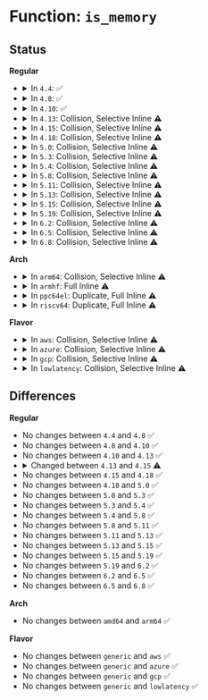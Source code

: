 # Function: <code>is_memory</code>

## Status
<b>Regular</b>
<ul>
<li>
<details>
<summary>In <code>4.4</code>: ✅</summary>

```c
int is_memory(struct acpi_resource *res, void *not_used);
```

**Collision:** Unique Static

**Inline:** No

**Transformation:** False

**Instances:**

```
In drivers/acpi/acpi_lpss.c (ffffffff81487734)
Location: drivers/acpi/acpi_lpss.c:259
Inline: False
```
**Symbols:**

```
ffffffff81487734-ffffffff81487775: is_memory (STB_LOCAL)
```
</details>
</li>
<li>
<details>
<summary>In <code>4.8</code>: ✅</summary>

```c
int is_memory(struct acpi_resource *res, void *not_used);
```

**Collision:** Unique Static

**Inline:** No

**Transformation:** False

**Instances:**

```
In drivers/acpi/acpi_lpss.c (ffffffff814d6347)
Location: drivers/acpi/acpi_lpss.c:291
Inline: False
```
**Symbols:**

```
ffffffff814d6347-ffffffff814d6388: is_memory (STB_LOCAL)
```
</details>
</li>
<li>
<details>
<summary>In <code>4.10</code>: ✅</summary>

```c
int is_memory(struct acpi_resource *res, void *not_used);
```

**Collision:** Unique Static

**Inline:** No

**Transformation:** False

**Instances:**

```
In drivers/acpi/acpi_lpss.c (ffffffff814f89a7)
Location: drivers/acpi/acpi_lpss.c:302
Inline: False
```
**Symbols:**

```
ffffffff814f89a7-ffffffff814f89e8: is_memory (STB_LOCAL)
```
</details>
</li>
<li>
<details>
<summary>In <code>4.13</code>: Collision, Selective Inline ⚠️</summary>

```c
int is_memory(struct acpi_resource *res, void *not_used);
```

**Collision:** Static-Static Collision

**Inline:** Selective

**Transformation:** False

**Instances:**

```
In drivers/acpi/acpi_lpss.c (ffffffff815078f0)
Location: drivers/acpi/acpi_lpss.c:346
Inline: False
```
```
In drivers/nvdimm/core.c (ffffffff8162c84b)
Location: drivers/nvdimm/nd-core.h:73
Inline: True
Inline callers:
  - drivers/nvdimm/core.c:nvdimm_badblocks_populate
```
```
In drivers/nvdimm/bus.c (ffffffff8162d8b4)
Location: drivers/nvdimm/nd-core.h:73
Inline: True
```
```
In drivers/nvdimm/dimm_devs.c (ffffffff8162f166)
Location: drivers/nvdimm/nd-core.h:73
Inline: True
Inline callers:
  - drivers/nvdimm/dimm_devs.c:alias_dpa_busy
```
```
In drivers/nvdimm/region_devs.c (ffffffff816314eb)
Location: drivers/nvdimm/nd-core.h:73
Inline: True
Inline callers:
  - drivers/nvdimm/region_devs.c:region_visible
  - drivers/nvdimm/region_devs.c:region_visible
  - drivers/nvdimm/region_devs.c:nd_region_available_dpa
  - drivers/nvdimm/region_devs.c:set_cookie_show
  - drivers/nvdimm/region_devs.c:size_show
```
```
In drivers/nvdimm/namespace_devs.c (ffffffff81636f0b)
Location: drivers/nvdimm/nd-core.h:73
Inline: True
Inline callers:
  - drivers/nvdimm/namespace_devs.c:nd_region_register_namespaces
  - drivers/nvdimm/namespace_devs.c:nd_region_create_ns_seed
```
```
In drivers/nvdimm/pfn_devs.c (ffffffff8163b695)
Location: drivers/nvdimm/nd-core.h:73
Inline: True
Inline callers:
  - drivers/nvdimm/pfn_devs.c:nd_pfn_validate
  - drivers/nvdimm/pfn_devs.c:nd_pfn_create
```
```
In drivers/nvdimm/dax_devs.c (ffffffff8163c7ed)
Location: drivers/nvdimm/nd-core.h:73
Inline: True
Inline callers:
  - drivers/nvdimm/dax_devs.c:nd_dax_create
```
**Symbols:**

```
ffffffff815078f0-ffffffff81507931: is_memory (STB_LOCAL)
```
</details>
</li>
<li>
<details>
<summary>In <code>4.15</code>: Collision, Selective Inline ⚠️</summary>

```c
int is_memory(struct acpi_resource *ares, void *not_used);
```

**Collision:** Static-Static Collision

**Inline:** Selective

**Transformation:** False

**Instances:**

```
In drivers/acpi/resource.c (ffffffff81542960)
Location: drivers/acpi/resource.c:639
Inline: False
```
```
In drivers/acpi/acpi_lpss.c (ffffffff81549d70)
Location: drivers/acpi/acpi_lpss.c:346
Inline: False
```
```
In drivers/nvdimm/bus.c (ffffffff81696074)
Location: drivers/nvdimm/nd-core.h:72
Inline: True
```
```
In drivers/nvdimm/dimm_devs.c (ffffffff816978d6)
Location: drivers/nvdimm/nd-core.h:72
Inline: True
Inline callers:
  - drivers/nvdimm/dimm_devs.c:alias_dpa_busy
```
```
In drivers/nvdimm/region_devs.c (ffffffff81699dcb)
Location: drivers/nvdimm/nd-core.h:72
Inline: True
Inline callers:
  - drivers/nvdimm/region_devs.c:region_visible
  - drivers/nvdimm/region_devs.c:region_visible
  - drivers/nvdimm/region_devs.c:nd_region_available_dpa
  - drivers/nvdimm/region_devs.c:set_cookie_show
  - drivers/nvdimm/region_devs.c:size_show
```
```
In drivers/nvdimm/namespace_devs.c (ffffffff8169ebf5)
Location: drivers/nvdimm/nd-core.h:72
Inline: True
Inline callers:
  - drivers/nvdimm/namespace_devs.c:scan_labels
  - drivers/nvdimm/namespace_devs.c:nd_region_create_ns_seed
```
```
In drivers/nvdimm/badrange.c (ffffffff816a240b)
Location: drivers/nvdimm/nd-core.h:72
Inline: True
Inline callers:
  - drivers/nvdimm/badrange.c:nvdimm_badblocks_populate
```
```
In drivers/nvdimm/pfn_devs.c (ffffffff816a4405)
Location: drivers/nvdimm/nd-core.h:72
Inline: True
Inline callers:
  - drivers/nvdimm/pfn_devs.c:nd_pfn_validate
  - drivers/nvdimm/pfn_devs.c:nd_pfn_create
```
```
In drivers/nvdimm/dax_devs.c (ffffffff816a547d)
Location: drivers/nvdimm/nd-core.h:72
Inline: True
Inline callers:
  - drivers/nvdimm/dax_devs.c:nd_dax_create
```
**Symbols:**

```
ffffffff81542960-ffffffff815429fc: is_memory (STB_LOCAL)
ffffffff81549d70-ffffffff81549db1: is_memory (STB_LOCAL)
```
</details>
</li>
<li>
<details>
<summary>In <code>4.18</code>: Collision, Selective Inline ⚠️</summary>

```c
int is_memory(struct acpi_resource *ares, void *not_used);
```

**Collision:** Static-Static Collision

**Inline:** Selective

**Transformation:** False

**Instances:**

```
In drivers/acpi/resource.c (ffffffff815788b0)
Location: drivers/acpi/resource.c:639
Inline: False
```
```
In drivers/acpi/acpi_lpss.c (ffffffff8157fed0)
Location: drivers/acpi/acpi_lpss.c:353
Inline: False
```
```
In drivers/nvdimm/bus.c (ffffffff816d2144)
Location: drivers/nvdimm/nd-core.h:72
Inline: True
```
```
In drivers/nvdimm/dimm_devs.c (ffffffff816d3a15)
Location: drivers/nvdimm/nd-core.h:72
Inline: True
Inline callers:
  - drivers/nvdimm/dimm_devs.c:alias_dpa_busy
```
```
In drivers/nvdimm/region_devs.c (ffffffff816d607b)
Location: drivers/nvdimm/nd-core.h:72
Inline: True
Inline callers:
  - drivers/nvdimm/region_devs.c:region_visible
  - drivers/nvdimm/region_devs.c:region_visible
  - drivers/nvdimm/region_devs.c:region_visible
  - drivers/nvdimm/region_devs.c:nd_region_allocatable_dpa
  - drivers/nvdimm/region_devs.c:nd_region_allocatable_dpa
  - drivers/nvdimm/region_devs.c:nd_region_allocatable_dpa
  - drivers/nvdimm/region_devs.c:nd_region_available_dpa
  - drivers/nvdimm/region_devs.c:set_cookie_show
  - drivers/nvdimm/region_devs.c:size_show
```
```
In drivers/nvdimm/namespace_devs.c (ffffffff816daccb)
Location: drivers/nvdimm/nd-core.h:72
Inline: True
Inline callers:
  - drivers/nvdimm/namespace_devs.c:scan_labels
  - drivers/nvdimm/namespace_devs.c:nd_region_create_ns_seed
```
```
In drivers/nvdimm/badrange.c (ffffffff816de585)
Location: drivers/nvdimm/nd-core.h:72
Inline: True
Inline callers:
  - drivers/nvdimm/badrange.c:nvdimm_badblocks_populate
```
```
In drivers/nvdimm/pfn_devs.c (ffffffff816e05e5)
Location: drivers/nvdimm/nd-core.h:72
Inline: True
Inline callers:
  - drivers/nvdimm/pfn_devs.c:nd_pfn_validate
  - drivers/nvdimm/pfn_devs.c:nd_pfn_create
```
```
In drivers/nvdimm/dax_devs.c (ffffffff816e1685)
Location: drivers/nvdimm/nd-core.h:72
Inline: True
Inline callers:
  - drivers/nvdimm/dax_devs.c:nd_dax_create
```
**Symbols:**

```
ffffffff815788b0-ffffffff8157894c: is_memory (STB_LOCAL)
ffffffff8157fed0-ffffffff8157ff11: is_memory (STB_LOCAL)
```
</details>
</li>
<li>
<details>
<summary>In <code>5.0</code>: Collision, Selective Inline ⚠️</summary>

```c
int is_memory(struct acpi_resource *ares, void *not_used);
```

**Collision:** Static-Static Collision

**Inline:** Selective

**Transformation:** False

**Instances:**

```
In drivers/acpi/resource.c (ffffffff81590520)
Location: drivers/acpi/resource.c:639
Inline: False
```
```
In drivers/acpi/acpi_lpss.c (ffffffff81597c10)
Location: drivers/acpi/acpi_lpss.c:377
Inline: False
```
```
In drivers/nvdimm/bus.c (ffffffff816f39a4)
Location: drivers/nvdimm/nd-core.h:128
Inline: True
```
```
In drivers/nvdimm/dimm_devs.c (ffffffff816f5155)
Location: drivers/nvdimm/nd-core.h:128
Inline: True
Inline callers:
  - drivers/nvdimm/dimm_devs.c:alias_dpa_busy
```
```
In drivers/nvdimm/region_devs.c (ffffffff816f7d9b)
Location: drivers/nvdimm/nd-core.h:128
Inline: True
Inline callers:
  - drivers/nvdimm/region_devs.c:region_visible
  - drivers/nvdimm/region_devs.c:region_visible
  - drivers/nvdimm/region_devs.c:region_visible
  - drivers/nvdimm/region_devs.c:nd_region_allocatable_dpa
  - drivers/nvdimm/region_devs.c:nd_region_allocatable_dpa
  - drivers/nvdimm/region_devs.c:nd_region_allocatable_dpa
  - drivers/nvdimm/region_devs.c:nd_region_available_dpa
  - drivers/nvdimm/region_devs.c:set_cookie_show
  - drivers/nvdimm/region_devs.c:size_show
```
```
In drivers/nvdimm/namespace_devs.c (ffffffff816fcc8a)
Location: drivers/nvdimm/nd-core.h:128
Inline: True
Inline callers:
  - drivers/nvdimm/namespace_devs.c:scan_labels
  - drivers/nvdimm/namespace_devs.c:nd_region_create_ns_seed
```
```
In drivers/nvdimm/badrange.c (ffffffff81700945)
Location: drivers/nvdimm/nd-core.h:128
Inline: True
Inline callers:
  - drivers/nvdimm/badrange.c:nvdimm_badblocks_populate
```
```
In drivers/nvdimm/pfn_devs.c (ffffffff817029b4)
Location: drivers/nvdimm/nd-core.h:128
Inline: True
Inline callers:
  - drivers/nvdimm/pfn_devs.c:nd_pfn_validate
  - drivers/nvdimm/pfn_devs.c:nd_pfn_create
```
```
In drivers/nvdimm/dax_devs.c (ffffffff81703cd5)
Location: drivers/nvdimm/nd-core.h:128
Inline: True
Inline callers:
  - drivers/nvdimm/dax_devs.c:nd_dax_create
```
**Symbols:**

```
ffffffff81590520-ffffffff815905bc: is_memory (STB_LOCAL)
ffffffff81597c10-ffffffff81597c51: is_memory (STB_LOCAL)
```
</details>
</li>
<li>
<details>
<summary>In <code>5.3</code>: Collision, Selective Inline ⚠️</summary>

```c
int is_memory(struct acpi_resource *ares, void *not_used);
```

**Collision:** Static-Static Collision

**Inline:** Selective

**Transformation:** False

**Instances:**

```
In drivers/acpi/resource.c (ffffffff815c12f0)
Location: drivers/acpi/resource.c:631
Inline: False
```
```
In drivers/acpi/acpi_lpss.c (ffffffff815c8db0)
Location: drivers/acpi/acpi_lpss.c:374
Inline: False
```
```
In drivers/nvdimm/bus.c (ffffffff8172cd06)
Location: drivers/nvdimm/nd-core.h:122
Inline: True
```
```
In drivers/nvdimm/dimm_devs.c (ffffffff8172ea05)
Location: drivers/nvdimm/nd-core.h:122
Inline: True
Inline callers:
  - drivers/nvdimm/dimm_devs.c:alias_dpa_busy
```
```
In drivers/nvdimm/region_devs.c (ffffffff81731495)
Location: drivers/nvdimm/nd-core.h:122
Inline: True
Inline callers:
  - drivers/nvdimm/region_devs.c:region_visible
  - drivers/nvdimm/region_devs.c:region_visible
  - drivers/nvdimm/region_devs.c:region_visible
  - drivers/nvdimm/region_devs.c:nd_region_allocatable_dpa
  - drivers/nvdimm/region_devs.c:nd_region_allocatable_dpa
  - drivers/nvdimm/region_devs.c:nd_region_allocatable_dpa
  - drivers/nvdimm/region_devs.c:nd_region_available_dpa
  - drivers/nvdimm/region_devs.c:set_cookie_show
  - drivers/nvdimm/region_devs.c:size_show
```
```
In drivers/nvdimm/namespace_devs.c (ffffffff81736ec6)
Location: drivers/nvdimm/nd-core.h:122
Inline: True
Inline callers:
  - drivers/nvdimm/namespace_devs.c:scan_labels
  - drivers/nvdimm/namespace_devs.c:nd_region_create_ns_seed
```
```
In drivers/nvdimm/badrange.c (ffffffff8173a7b5)
Location: drivers/nvdimm/nd-core.h:122
Inline: True
Inline callers:
  - drivers/nvdimm/badrange.c:nvdimm_badblocks_populate
```
```
In drivers/nvdimm/pfn_devs.c (ffffffff8173c853)
Location: drivers/nvdimm/nd-core.h:122
Inline: True
Inline callers:
  - drivers/nvdimm/pfn_devs.c:nd_pfn_validate
  - drivers/nvdimm/pfn_devs.c:nd_pfn_create
```
```
In drivers/nvdimm/dax_devs.c (ffffffff8173d915)
Location: drivers/nvdimm/nd-core.h:122
Inline: True
Inline callers:
  - drivers/nvdimm/dax_devs.c:nd_dax_create
```
**Symbols:**

```
ffffffff815c12f0-ffffffff815c1388: is_memory (STB_LOCAL)
ffffffff815c8db0-ffffffff815c8df1: is_memory (STB_LOCAL)
```
</details>
</li>
<li>
<details>
<summary>In <code>5.4</code>: Collision, Selective Inline ⚠️</summary>

```c
int is_memory(struct acpi_resource *ares, void *not_used);
```

**Collision:** Static-Static Collision

**Inline:** Selective

**Transformation:** False

**Instances:**

```
In drivers/acpi/resource.c (ffffffff815e25b0)
Location: drivers/acpi/resource.c:631
Inline: False
```
```
In drivers/acpi/acpi_lpss.c (ffffffff815e9fd0)
Location: drivers/acpi/acpi_lpss.c:377
Inline: False
```
```
In drivers/nvdimm/bus.c (ffffffff817513f5)
Location: drivers/nvdimm/nd-core.h:109
Inline: True
```
```
In drivers/nvdimm/dimm_devs.c (ffffffff81752cc5)
Location: drivers/nvdimm/nd-core.h:109
Inline: True
Inline callers:
  - drivers/nvdimm/dimm_devs.c:alias_dpa_busy
```
```
In drivers/nvdimm/region_devs.c (ffffffff817555c5)
Location: drivers/nvdimm/nd-core.h:109
Inline: True
Inline callers:
  - drivers/nvdimm/region_devs.c:region_visible
  - drivers/nvdimm/region_devs.c:region_visible
  - drivers/nvdimm/region_devs.c:region_visible
  - drivers/nvdimm/region_devs.c:region_visible
  - drivers/nvdimm/region_devs.c:region_visible
  - drivers/nvdimm/region_devs.c:nd_region_allocatable_dpa
  - drivers/nvdimm/region_devs.c:nd_region_allocatable_dpa
  - drivers/nvdimm/region_devs.c:nd_region_allocatable_dpa
  - drivers/nvdimm/region_devs.c:nd_region_available_dpa
  - drivers/nvdimm/region_devs.c:set_cookie_show
  - drivers/nvdimm/region_devs.c:size_show
```
```
In drivers/nvdimm/region.c (ffffffff81756b7f)
Location: drivers/nvdimm/nd-core.h:109
Inline: True
Inline callers:
  - drivers/nvdimm/region.c:nd_region_notify
  - drivers/nvdimm/region.c:nd_region_probe
```
```
In drivers/nvdimm/namespace_devs.c (ffffffff8175ac65)
Location: drivers/nvdimm/nd-core.h:109
Inline: True
Inline callers:
  - drivers/nvdimm/namespace_devs.c:scan_labels
  - drivers/nvdimm/namespace_devs.c:nd_region_create_ns_seed
```
```
In drivers/nvdimm/badrange.c (ffffffff8175e485)
Location: drivers/nvdimm/nd-core.h:109
Inline: True
Inline callers:
  - drivers/nvdimm/badrange.c:nvdimm_badblocks_populate
```
```
In drivers/nvdimm/pfn_devs.c (ffffffff81760544)
Location: drivers/nvdimm/nd-core.h:109
Inline: True
Inline callers:
  - drivers/nvdimm/pfn_devs.c:nd_pfn_validate
  - drivers/nvdimm/pfn_devs.c:nd_pfn_create
```
```
In drivers/nvdimm/dax_devs.c (ffffffff81761745)
Location: drivers/nvdimm/nd-core.h:109
Inline: True
Inline callers:
  - drivers/nvdimm/dax_devs.c:nd_dax_create
```
**Symbols:**

```
ffffffff815e25b0-ffffffff815e2648: is_memory (STB_LOCAL)
ffffffff815e9fd0-ffffffff815ea011: is_memory (STB_LOCAL)
```
</details>
</li>
<li>
<details>
<summary>In <code>5.8</code>: Collision, Selective Inline ⚠️</summary>

```c
int is_memory(struct acpi_resource *ares, void *not_used);
```

**Collision:** Static-Static Collision

**Inline:** Selective

**Transformation:** False

**Instances:**

```
In drivers/acpi/resource.c (ffffffff8168d410)
Location: drivers/acpi/resource.c:631
Inline: False
```
```
In drivers/acpi/acpi_lpss.c (ffffffff816959e0)
Location: drivers/acpi/acpi_lpss.c:370
Inline: False
```
```
In drivers/nvdimm/bus.c (ffffffff8180f755)
Location: drivers/nvdimm/nd-core.h:109
Inline: True
```
```
In drivers/nvdimm/dimm_devs.c (ffffffff818119f5)
Location: drivers/nvdimm/nd-core.h:109
Inline: True
Inline callers:
  - drivers/nvdimm/dimm_devs.c:alias_dpa_busy
```
```
In drivers/nvdimm/region_devs.c (ffffffff818135e5)
Location: drivers/nvdimm/nd-core.h:109
Inline: True
Inline callers:
  - drivers/nvdimm/region_devs.c:region_visible
  - drivers/nvdimm/region_devs.c:align_store
  - drivers/nvdimm/region_devs.c:nd_region_allocatable_dpa
  - drivers/nvdimm/region_devs.c:nd_region_allocatable_dpa
  - drivers/nvdimm/region_devs.c:nd_region_allocatable_dpa
  - drivers/nvdimm/region_devs.c:nd_region_available_dpa
  - drivers/nvdimm/region_devs.c:set_cookie_show
  - drivers/nvdimm/region_devs.c:size_show
```
```
In drivers/nvdimm/region.c (ffffffff8181616f)
Location: drivers/nvdimm/nd-core.h:109
Inline: True
Inline callers:
  - drivers/nvdimm/region.c:nd_region_notify
  - drivers/nvdimm/region.c:nd_region_probe
```
```
In drivers/nvdimm/namespace_devs.c (ffffffff8181a921)
Location: drivers/nvdimm/nd-core.h:109
Inline: True
Inline callers:
  - drivers/nvdimm/namespace_devs.c:scan_labels
  - drivers/nvdimm/namespace_devs.c:nd_namespace_pmem_create
```
```
In drivers/nvdimm/badrange.c (ffffffff8181e045)
Location: drivers/nvdimm/nd-core.h:109
Inline: True
Inline callers:
  - drivers/nvdimm/badrange.c:nvdimm_badblocks_populate
```
```
In drivers/nvdimm/pfn_devs.c (ffffffff81820045)
Location: drivers/nvdimm/nd-core.h:109
Inline: True
Inline callers:
  - drivers/nvdimm/pfn_devs.c:nd_pfn_validate
  - drivers/nvdimm/pfn_devs.c:nd_pfn_create
```
```
In drivers/nvdimm/dax_devs.c (ffffffff818213d5)
Location: drivers/nvdimm/nd-core.h:109
Inline: True
Inline callers:
  - drivers/nvdimm/dax_devs.c:nd_dax_create
```
**Symbols:**

```
ffffffff8168d410-ffffffff8168d4a8: is_memory (STB_LOCAL)
ffffffff816959e0-ffffffff81695a21: is_memory (STB_LOCAL)
```
</details>
</li>
<li>
<details>
<summary>In <code>5.11</code>: Collision, Selective Inline ⚠️</summary>

```c
int is_memory(struct acpi_resource *ares, void *not_used);
```

**Collision:** Static-Static Collision

**Inline:** Selective

**Transformation:** False

**Instances:**

```
In drivers/acpi/resource.c (ffffffff816ab110)
Location: drivers/acpi/resource.c:624
Inline: False
```
```
In drivers/acpi/acpi_lpss.c (ffffffff816b2b10)
Location: drivers/acpi/acpi_lpss.c:377
Inline: False
```
```
In drivers/nvdimm/bus.c (ffffffff8181e6a2)
Location: drivers/nvdimm/nd-core.h:110
Inline: True
```
```
In drivers/nvdimm/dimm_devs.c (ffffffff818207f7)
Location: drivers/nvdimm/nd-core.h:110
Inline: True
Inline callers:
  - drivers/nvdimm/dimm_devs.c:alias_dpa_busy
```
```
In drivers/nvdimm/region_devs.c (ffffffff818227d5)
Location: drivers/nvdimm/nd-core.h:110
Inline: True
Inline callers:
  - drivers/nvdimm/region_devs.c:region_visible
  - drivers/nvdimm/region_devs.c:align_store
  - drivers/nvdimm/region_devs.c:nd_region_allocatable_dpa
  - drivers/nvdimm/region_devs.c:nd_region_allocatable_dpa
  - drivers/nvdimm/region_devs.c:nd_region_allocatable_dpa
  - drivers/nvdimm/region_devs.c:nd_region_available_dpa
  - drivers/nvdimm/region_devs.c:set_cookie_show
  - drivers/nvdimm/region_devs.c:size_show
```
```
In drivers/nvdimm/region.c (ffffffff818252ff)
Location: drivers/nvdimm/nd-core.h:110
Inline: True
Inline callers:
  - drivers/nvdimm/region.c:nd_region_notify
  - drivers/nvdimm/region.c:nd_region_probe
```
```
In drivers/nvdimm/namespace_devs.c (ffffffff81829a41)
Location: drivers/nvdimm/nd-core.h:110
Inline: True
Inline callers:
  - drivers/nvdimm/namespace_devs.c:scan_labels
  - drivers/nvdimm/namespace_devs.c:nd_namespace_pmem_create
```
```
In drivers/nvdimm/badrange.c (ffffffff8182cfce)
Location: drivers/nvdimm/nd-core.h:110
Inline: True
Inline callers:
  - drivers/nvdimm/badrange.c:nvdimm_badblocks_populate
```
```
In drivers/nvdimm/pfn_devs.c (ffffffff8182ef75)
Location: drivers/nvdimm/nd-core.h:110
Inline: True
Inline callers:
  - drivers/nvdimm/pfn_devs.c:nd_pfn_validate
  - drivers/nvdimm/pfn_devs.c:nd_pfn_create
```
```
In drivers/nvdimm/dax_devs.c (ffffffff818300ee)
Location: drivers/nvdimm/nd-core.h:110
Inline: True
Inline callers:
  - drivers/nvdimm/dax_devs.c:nd_dax_create
```
**Symbols:**

```
ffffffff816ab110-ffffffff816ab1a8: is_memory (STB_LOCAL)
ffffffff816b2b10-ffffffff816b2b51: is_memory (STB_LOCAL)
```
</details>
</li>
<li>
<details>
<summary>In <code>5.13</code>: Collision, Selective Inline ⚠️</summary>

```c
int is_memory(struct acpi_resource *ares, void *not_used);
```

**Collision:** Static-Static Collision

**Inline:** Selective

**Transformation:** False

**Instances:**

```
In drivers/acpi/resource.c (ffffffff8168d970)
Location: drivers/acpi/resource.c:669
Inline: False
```
```
In drivers/acpi/acpi_lpss.c (ffffffff81694da0)
Location: drivers/acpi/acpi_lpss.c:377
Inline: False
```
```
In drivers/nvdimm/bus.c (ffffffff81801b92)
Location: drivers/nvdimm/nd-core.h:110
Inline: True
```
```
In drivers/nvdimm/dimm_devs.c (ffffffff81803ad4)
Location: drivers/nvdimm/nd-core.h:110
Inline: True
Inline callers:
  - drivers/nvdimm/dimm_devs.c:alias_dpa_busy
```
```
In drivers/nvdimm/region_devs.c (ffffffff81805e37)
Location: drivers/nvdimm/nd-core.h:110
Inline: True
Inline callers:
  - drivers/nvdimm/region_devs.c:region_visible
  - drivers/nvdimm/region_devs.c:align_store
  - drivers/nvdimm/region_devs.c:nd_region_allocatable_dpa
  - drivers/nvdimm/region_devs.c:nd_region_allocatable_dpa
  - drivers/nvdimm/region_devs.c:nd_region_allocatable_dpa
  - drivers/nvdimm/region_devs.c:nd_region_available_dpa
  - drivers/nvdimm/region_devs.c:set_cookie_show
  - drivers/nvdimm/region_devs.c:size_show
```
```
In drivers/nvdimm/region.c (ffffffff8180868f)
Location: drivers/nvdimm/nd-core.h:110
Inline: True
Inline callers:
  - drivers/nvdimm/region.c:nd_region_notify
  - drivers/nvdimm/region.c:nd_region_probe
```
```
In drivers/nvdimm/namespace_devs.c (ffffffff8180cc51)
Location: drivers/nvdimm/nd-core.h:110
Inline: True
Inline callers:
  - drivers/nvdimm/namespace_devs.c:scan_labels
  - drivers/nvdimm/namespace_devs.c:nd_region_create_ns_seed
```
```
In drivers/nvdimm/badrange.c (ffffffff81810260)
Location: drivers/nvdimm/nd-core.h:110
Inline: True
Inline callers:
  - drivers/nvdimm/badrange.c:nvdimm_badblocks_populate
```
```
In drivers/nvdimm/pfn_devs.c (ffffffff81812225)
Location: drivers/nvdimm/nd-core.h:110
Inline: True
Inline callers:
  - drivers/nvdimm/pfn_devs.c:nd_pfn_validate
  - drivers/nvdimm/pfn_devs.c:nd_pfn_create
```
```
In drivers/nvdimm/dax_devs.c (ffffffff8181337e)
Location: drivers/nvdimm/nd-core.h:110
Inline: True
Inline callers:
  - drivers/nvdimm/dax_devs.c:nd_dax_create
```
**Symbols:**

```
ffffffff8168d970-ffffffff8168da08: is_memory (STB_LOCAL)
ffffffff81694da0-ffffffff81694de1: is_memory (STB_LOCAL)
```
</details>
</li>
<li>
<details>
<summary>In <code>5.15</code>: Collision, Selective Inline ⚠️</summary>

```c
int is_memory(struct acpi_resource *ares, void *not_used);
```

**Collision:** Static-Static Collision

**Inline:** Selective

**Transformation:** False

**Instances:**

```
In drivers/acpi/resource.c (ffffffff817031a0)
Location: drivers/acpi/resource.c:676
Inline: False
```
```
In drivers/acpi/acpi_lpss.c (ffffffff8170aa90)
Location: drivers/acpi/acpi_lpss.c:376
Inline: False
```
```
In drivers/nvdimm/bus.c (ffffffff8188bf02)
Location: drivers/nvdimm/nd-core.h:110
Inline: True
```
```
In drivers/nvdimm/dimm_devs.c (ffffffff8188e8d4)
Location: drivers/nvdimm/nd-core.h:110
Inline: True
Inline callers:
  - drivers/nvdimm/dimm_devs.c:alias_dpa_busy
```
```
In drivers/nvdimm/region_devs.c (ffffffff818911d7)
Location: drivers/nvdimm/nd-core.h:110
Inline: True
Inline callers:
  - drivers/nvdimm/region_devs.c:region_visible
  - drivers/nvdimm/region_devs.c:align_store
  - drivers/nvdimm/region_devs.c:nd_region_allocatable_dpa
  - drivers/nvdimm/region_devs.c:nd_region_allocatable_dpa
  - drivers/nvdimm/region_devs.c:nd_region_allocatable_dpa
  - drivers/nvdimm/region_devs.c:nd_region_available_dpa
  - drivers/nvdimm/region_devs.c:set_cookie_show
  - drivers/nvdimm/region_devs.c:size_show
```
```
In drivers/nvdimm/region.c (ffffffff81892e4f)
Location: drivers/nvdimm/nd-core.h:110
Inline: True
Inline callers:
  - drivers/nvdimm/region.c:nd_region_notify
  - drivers/nvdimm/region.c:nd_region_probe
```
```
In drivers/nvdimm/namespace_devs.c (ffffffff818971bc)
Location: drivers/nvdimm/nd-core.h:110
Inline: True
Inline callers:
  - drivers/nvdimm/namespace_devs.c:scan_labels
  - drivers/nvdimm/namespace_devs.c:nd_region_create_ns_seed
```
```
In drivers/nvdimm/badrange.c (ffffffff8189a880)
Location: drivers/nvdimm/nd-core.h:110
Inline: True
Inline callers:
  - drivers/nvdimm/badrange.c:nvdimm_badblocks_populate
```
```
In drivers/nvdimm/pfn_devs.c (ffffffff8189c835)
Location: drivers/nvdimm/nd-core.h:110
Inline: True
Inline callers:
  - drivers/nvdimm/pfn_devs.c:nd_pfn_validate
  - drivers/nvdimm/pfn_devs.c:nd_pfn_create
```
```
In drivers/nvdimm/dax_devs.c (ffffffff8189d9ce)
Location: drivers/nvdimm/nd-core.h:110
Inline: True
Inline callers:
  - drivers/nvdimm/dax_devs.c:nd_dax_create
```
**Symbols:**

```
ffffffff817031a0-ffffffff81703238: is_memory (STB_LOCAL)
ffffffff8170aa90-ffffffff8170aad1: is_memory (STB_LOCAL)
```
</details>
</li>
<li>
<details>
<summary>In <code>5.19</code>: Collision, Selective Inline ⚠️</summary>

```c
int is_memory(struct acpi_resource *ares, void *not_used);
```

**Collision:** Static-Static Collision

**Inline:** Selective

**Transformation:** False

**Instances:**

```
In drivers/acpi/resource.c (ffffffff81831150)
Location: drivers/acpi/resource.c:676
Inline: False
```
```
In drivers/acpi/acpi_lpss.c (ffffffff81838fa0)
Location: drivers/acpi/acpi_lpss.c:395
Inline: False
```
```
In drivers/nvdimm/bus.c (0)
Location: drivers/nvdimm/nd-core.h:92
Inline: False
```
```
In drivers/nvdimm/region_devs.c (ffffffff819dae30)
Location: drivers/nvdimm/nd-core.h:92
Inline: True
Inline callers:
  - drivers/nvdimm/region_devs.c:region_visible
  - drivers/nvdimm/region_devs.c:region_visible
  - drivers/nvdimm/region_devs.c:region_visible
  - drivers/nvdimm/region_devs.c:align_store
  - drivers/nvdimm/region_devs.c:set_cookie_show
  - drivers/nvdimm/region_devs.c:size_show
```
```
In drivers/nvdimm/region.c (ffffffff819dcd3f)
Location: drivers/nvdimm/nd-core.h:92
Inline: True
Inline callers:
  - drivers/nvdimm/region.c:nd_region_notify
```
```
In drivers/nvdimm/namespace_devs.c (0)
Location: drivers/nvdimm/nd-core.h:92
Inline: False
```
```
In drivers/nvdimm/badrange.c (ffffffff819e3fbb)
Location: drivers/nvdimm/nd-core.h:92
Inline: True
Inline callers:
  - drivers/nvdimm/badrange.c:nvdimm_badblocks_populate
```
```
In drivers/nvdimm/pfn_devs.c (ffffffff819e60f4)
Location: drivers/nvdimm/nd-core.h:92
Inline: True
Inline callers:
  - drivers/nvdimm/pfn_devs.c:nd_pfn_validate
  - drivers/nvdimm/pfn_devs.c:nd_pfn_create
```
```
In drivers/nvdimm/dax_devs.c (ffffffff819e73dd)
Location: drivers/nvdimm/nd-core.h:92
Inline: True
Inline callers:
  - drivers/nvdimm/dax_devs.c:nd_dax_create
```
**Symbols:**

```
ffffffff81831150-ffffffff818311f4: is_memory (STB_LOCAL)
ffffffff81838fa0-ffffffff81838ffe: is_memory (STB_LOCAL)
```
</details>
</li>
<li>
<details>
<summary>In <code>6.2</code>: Collision, Selective Inline ⚠️</summary>

```c
int is_memory(struct acpi_resource *ares, void *not_used);
```

**Collision:** Static-Static Collision

**Inline:** Selective

**Transformation:** False

**Instances:**

```
In drivers/acpi/resource.c (ffffffff81964210)
Location: drivers/acpi/resource.c:793
Inline: False
```
```
In drivers/nvdimm/bus.c (0)
Location: drivers/nvdimm/nd-core.h:92
Inline: False
```
```
In drivers/nvdimm/region_devs.c (ffffffff81b56220)
Location: drivers/nvdimm/nd-core.h:92
Inline: True
Inline callers:
  - drivers/nvdimm/region_devs.c:region_visible
  - drivers/nvdimm/region_devs.c:region_visible
  - drivers/nvdimm/region_devs.c:align_store
  - drivers/nvdimm/region_devs.c:set_cookie_show
  - drivers/nvdimm/region_devs.c:nstype_show
  - drivers/nvdimm/region_devs.c:size_show
```
```
In drivers/nvdimm/region.c (ffffffff81b5841f)
Location: drivers/nvdimm/nd-core.h:92
Inline: True
Inline callers:
  - drivers/nvdimm/region.c:nd_region_notify
```
```
In drivers/nvdimm/namespace_devs.c (0)
Location: drivers/nvdimm/nd-core.h:92
Inline: False
```
```
In drivers/nvdimm/badrange.c (ffffffff81b5fcab)
Location: drivers/nvdimm/nd-core.h:92
Inline: True
Inline callers:
  - drivers/nvdimm/badrange.c:nvdimm_badblocks_populate
```
```
In drivers/nvdimm/pfn_devs.c (ffffffff81b62094)
Location: drivers/nvdimm/nd-core.h:92
Inline: True
Inline callers:
  - drivers/nvdimm/pfn_devs.c:nd_pfn_validate
  - drivers/nvdimm/pfn_devs.c:nd_pfn_create
```
```
In drivers/nvdimm/dax_devs.c (ffffffff81b635ed)
Location: drivers/nvdimm/nd-core.h:92
Inline: True
Inline callers:
  - drivers/nvdimm/dax_devs.c:nd_dax_create
```
**Symbols:**

```
ffffffff81964210-ffffffff819642cf: is_memory (STB_LOCAL)
```
</details>
</li>
<li>
<details>
<summary>In <code>6.5</code>: Collision, Selective Inline ⚠️</summary>

```c
int is_memory(struct acpi_resource *ares, void *not_used);
```

**Collision:** Static-Static Collision

**Inline:** Selective

**Transformation:** False

**Instances:**

```
In drivers/acpi/resource.c (ffffffff819aa6a0)
Location: drivers/acpi/resource.c:834
Inline: False
```
```
In drivers/nvdimm/bus.c (0)
Location: drivers/nvdimm/nd-core.h:92
Inline: False
```
```
In drivers/nvdimm/region_devs.c (ffffffff81ba9770)
Location: drivers/nvdimm/nd-core.h:92
Inline: True
Inline callers:
  - drivers/nvdimm/region_devs.c:region_visible
  - drivers/nvdimm/region_devs.c:region_visible
  - drivers/nvdimm/region_devs.c:align_store
  - drivers/nvdimm/region_devs.c:set_cookie_show
  - drivers/nvdimm/region_devs.c:nstype_show
  - drivers/nvdimm/region_devs.c:size_show
```
```
In drivers/nvdimm/region.c (ffffffff81bab98f)
Location: drivers/nvdimm/nd-core.h:92
Inline: True
Inline callers:
  - drivers/nvdimm/region.c:nd_region_notify
```
```
In drivers/nvdimm/namespace_devs.c (0)
Location: drivers/nvdimm/nd-core.h:92
Inline: False
```
```
In drivers/nvdimm/badrange.c (ffffffff81bb324b)
Location: drivers/nvdimm/nd-core.h:92
Inline: True
Inline callers:
  - drivers/nvdimm/badrange.c:nvdimm_badblocks_populate
```
```
In drivers/nvdimm/pfn_devs.c (ffffffff81bb5694)
Location: drivers/nvdimm/nd-core.h:92
Inline: True
Inline callers:
  - drivers/nvdimm/pfn_devs.c:nd_pfn_validate
  - drivers/nvdimm/pfn_devs.c:nd_pfn_create
```
```
In drivers/nvdimm/dax_devs.c (ffffffff81bb6bed)
Location: drivers/nvdimm/nd-core.h:92
Inline: True
Inline callers:
  - drivers/nvdimm/dax_devs.c:nd_dax_create
```
**Symbols:**

```
ffffffff819aa6a0-ffffffff819aa75f: is_memory (STB_LOCAL)
```
</details>
</li>
<li>
<details>
<summary>In <code>6.8</code>: Collision, Selective Inline ⚠️</summary>

```c
int is_memory(struct acpi_resource *ares, void *not_used);
```

**Collision:** Static-Static Collision

**Inline:** Selective

**Transformation:** False

**Instances:**

```
In drivers/acpi/resource.c (ffffffff819f4930)
Location: drivers/acpi/resource.c:897
Inline: False
```
```
In drivers/nvdimm/bus.c (0)
Location: drivers/nvdimm/nd-core.h:92
Inline: False
```
```
In drivers/nvdimm/region_devs.c (ffffffff81bfdab0)
Location: drivers/nvdimm/nd-core.h:92
Inline: True
Inline callers:
  - drivers/nvdimm/region_devs.c:region_visible
  - drivers/nvdimm/region_devs.c:region_visible
  - drivers/nvdimm/region_devs.c:align_store
  - drivers/nvdimm/region_devs.c:set_cookie_show
  - drivers/nvdimm/region_devs.c:nstype_show
  - drivers/nvdimm/region_devs.c:size_show
```
```
In drivers/nvdimm/region.c (ffffffff81bffccf)
Location: drivers/nvdimm/nd-core.h:92
Inline: True
Inline callers:
  - drivers/nvdimm/region.c:nd_region_notify
```
```
In drivers/nvdimm/namespace_devs.c (0)
Location: drivers/nvdimm/nd-core.h:92
Inline: False
```
```
In drivers/nvdimm/badrange.c (ffffffff81c0773b)
Location: drivers/nvdimm/nd-core.h:92
Inline: True
Inline callers:
  - drivers/nvdimm/badrange.c:nvdimm_badblocks_populate
```
```
In drivers/nvdimm/pfn_devs.c (ffffffff81c09c14)
Location: drivers/nvdimm/nd-core.h:92
Inline: True
Inline callers:
  - drivers/nvdimm/pfn_devs.c:nd_pfn_validate
  - drivers/nvdimm/pfn_devs.c:nd_pfn_create
```
```
In drivers/nvdimm/dax_devs.c (ffffffff81c0b23d)
Location: drivers/nvdimm/nd-core.h:92
Inline: True
Inline callers:
  - drivers/nvdimm/dax_devs.c:nd_dax_create
```
**Symbols:**

```
ffffffff819f4930-ffffffff819f49ef: is_memory (STB_LOCAL)
```
</details>
</li>
</ul>
<b>Arch</b>
<ul>
<li>
<details>
<summary>In <code>arm64</code>: Collision, Selective Inline ⚠️</summary>

```c
int is_memory(struct acpi_resource *ares, void *not_used);
```

**Collision:** Static-Static Collision

**Inline:** Selective

**Transformation:** False

**Instances:**

```
In drivers/acpi/resource.c (ffff80001076f000)
Location: drivers/acpi/resource.c:631
Inline: False
```
```
In drivers/nvdimm/bus.c (ffff80001095139c)
Location: drivers/nvdimm/nd-core.h:109
Inline: True
```
```
In drivers/nvdimm/dimm_devs.c (ffff80001095342c)
Location: drivers/nvdimm/nd-core.h:109
Inline: True
Inline callers:
  - drivers/nvdimm/dimm_devs.c:alias_dpa_busy
```
```
In drivers/nvdimm/region_devs.c (ffff800010956778)
Location: drivers/nvdimm/nd-core.h:109
Inline: True
Inline callers:
  - drivers/nvdimm/region_devs.c:region_visible
  - drivers/nvdimm/region_devs.c:region_visible
  - drivers/nvdimm/region_devs.c:region_visible
  - drivers/nvdimm/region_devs.c:region_visible
  - drivers/nvdimm/region_devs.c:region_visible
  - drivers/nvdimm/region_devs.c:nd_region_allocatable_dpa
  - drivers/nvdimm/region_devs.c:nd_region_allocatable_dpa
  - drivers/nvdimm/region_devs.c:nd_region_allocatable_dpa
  - drivers/nvdimm/region_devs.c:nd_region_available_dpa
  - drivers/nvdimm/region_devs.c:set_cookie_show
  - drivers/nvdimm/region_devs.c:size_show
```
```
In drivers/nvdimm/region.c (ffff80001095808c)
Location: drivers/nvdimm/nd-core.h:109
Inline: True
Inline callers:
  - drivers/nvdimm/region.c:nd_region_notify
  - drivers/nvdimm/region.c:nd_region_probe
```
```
In drivers/nvdimm/namespace_devs.c (ffff80001095c3a8)
Location: drivers/nvdimm/nd-core.h:109
Inline: True
Inline callers:
  - drivers/nvdimm/namespace_devs.c:scan_labels
  - drivers/nvdimm/namespace_devs.c:nd_region_create_ns_seed
```
```
In drivers/nvdimm/badrange.c (ffff80001095fbac)
Location: drivers/nvdimm/nd-core.h:109
Inline: True
Inline callers:
  - drivers/nvdimm/badrange.c:nvdimm_badblocks_populate
```
```
In drivers/firmware/efi/arm-init.c (ffff8000114a7344)
Location: drivers/firmware/efi/arm-init.c:26
Inline: True
Inline callers:
  - drivers/firmware/efi/arm-init.c:reserve_regions
```
**Symbols:**

```
ffff80001076f000-ffff80001076f0bc: is_memory (STB_LOCAL)
```
</details>
</li>
<li>
<details>
<summary>In <code>armhf</code>: Full Inline ⚠️</summary>

**Collision:** Unique Static

**Inline:** Full

**Transformation:** False

**Instances:**

```
In drivers/firmware/efi/arm-init.c (c15a9ba4)
Location: drivers/firmware/efi/arm-init.c:26
Inline: True
Inline callers:
  - drivers/firmware/efi/arm-init.c:reserve_regions
```
</details>
</li>
<li>
<details>
<summary>In <code>ppc64el</code>: Duplicate, Full Inline ⚠️</summary>

**Collision:** Static Duplication

**Inline:** Full

**Transformation:** False

**Instances:**

```
In drivers/nvdimm/bus.c (c0000000009fde50)
Location: drivers/nvdimm/nd-core.h:109
Inline: True
```
```
In drivers/nvdimm/dimm_devs.c (c000000000a00b9c)
Location: drivers/nvdimm/nd-core.h:109
Inline: True
Inline callers:
  - drivers/nvdimm/dimm_devs.c:alias_dpa_busy
```
```
In drivers/nvdimm/region_devs.c (c000000000a0449c)
Location: drivers/nvdimm/nd-core.h:109
Inline: True
Inline callers:
  - drivers/nvdimm/region_devs.c:region_visible
  - drivers/nvdimm/region_devs.c:region_visible
  - drivers/nvdimm/region_devs.c:region_visible
  - drivers/nvdimm/region_devs.c:region_visible
  - drivers/nvdimm/region_devs.c:region_visible
  - drivers/nvdimm/region_devs.c:nd_region_allocatable_dpa
  - drivers/nvdimm/region_devs.c:nd_region_allocatable_dpa
  - drivers/nvdimm/region_devs.c:nd_region_allocatable_dpa
  - drivers/nvdimm/region_devs.c:nd_region_available_dpa
  - drivers/nvdimm/region_devs.c:set_cookie_show
  - drivers/nvdimm/region_devs.c:size_show
```
```
In drivers/nvdimm/region.c (c000000000a064c0)
Location: drivers/nvdimm/nd-core.h:109
Inline: True
Inline callers:
  - drivers/nvdimm/region.c:nd_region_notify
  - drivers/nvdimm/region.c:nd_region_probe
```
```
In drivers/nvdimm/namespace_devs.c (c000000000a0d8a0)
Location: drivers/nvdimm/nd-core.h:109
Inline: True
Inline callers:
  - drivers/nvdimm/namespace_devs.c:scan_labels
  - drivers/nvdimm/namespace_devs.c:nd_region_create_ns_seed
```
```
In drivers/nvdimm/badrange.c (c000000000a12708)
Location: drivers/nvdimm/nd-core.h:109
Inline: True
Inline callers:
  - drivers/nvdimm/badrange.c:nvdimm_badblocks_populate
```
```
In drivers/nvdimm/pfn_devs.c (c000000000a15a30)
Location: drivers/nvdimm/nd-core.h:109
Inline: True
Inline callers:
  - drivers/nvdimm/pfn_devs.c:nd_pfn_validate
  - drivers/nvdimm/pfn_devs.c:nd_pfn_create
```
```
In drivers/nvdimm/dax_devs.c (c000000000a17150)
Location: drivers/nvdimm/nd-core.h:109
Inline: True
Inline callers:
  - drivers/nvdimm/dax_devs.c:nd_dax_create
```
</details>
</li>
<li>
<details>
<summary>In <code>riscv64</code>: Duplicate, Full Inline ⚠️</summary>

**Collision:** Static Duplication

**Inline:** Full

**Transformation:** False

**Instances:**

```
In drivers/nvdimm/bus.c (ffffffe0005c168a)
Location: drivers/nvdimm/nd-core.h:109
Inline: True
```
```
In drivers/nvdimm/dimm_devs.c (ffffffe0005c2de8)
Location: drivers/nvdimm/nd-core.h:109
Inline: True
Inline callers:
  - drivers/nvdimm/dimm_devs.c:alias_dpa_busy
```
```
In drivers/nvdimm/region_devs.c (ffffffe0005c5ace)
Location: drivers/nvdimm/nd-core.h:109
Inline: True
Inline callers:
  - drivers/nvdimm/region_devs.c:region_visible
  - drivers/nvdimm/region_devs.c:region_visible
  - drivers/nvdimm/region_devs.c:region_visible
  - drivers/nvdimm/region_devs.c:region_visible
  - drivers/nvdimm/region_devs.c:region_visible
  - drivers/nvdimm/region_devs.c:nd_region_allocatable_dpa
  - drivers/nvdimm/region_devs.c:nd_region_allocatable_dpa
  - drivers/nvdimm/region_devs.c:nd_region_allocatable_dpa
  - drivers/nvdimm/region_devs.c:nd_region_available_dpa
  - drivers/nvdimm/region_devs.c:set_cookie_show
  - drivers/nvdimm/region_devs.c:size_show
```
```
In drivers/nvdimm/region.c (ffffffe0005c6cac)
Location: drivers/nvdimm/nd-core.h:109
Inline: True
Inline callers:
  - drivers/nvdimm/region.c:nd_region_notify
  - drivers/nvdimm/region.c:nd_region_probe
```
```
In drivers/nvdimm/namespace_devs.c (ffffffe0005ca6de)
Location: drivers/nvdimm/nd-core.h:109
Inline: True
Inline callers:
  - drivers/nvdimm/namespace_devs.c:scan_labels
  - drivers/nvdimm/namespace_devs.c:nd_region_create_ns_seed
```
```
In drivers/nvdimm/badrange.c (ffffffe0005cd7a0)
Location: drivers/nvdimm/nd-core.h:109
Inline: True
Inline callers:
  - drivers/nvdimm/badrange.c:nvdimm_badblocks_populate
```
</details>
</li>
</ul>
<b>Flavor</b>
<ul>
<li>
<details>
<summary>In <code>aws</code>: Collision, Selective Inline ⚠️</summary>

```c
int is_memory(struct acpi_resource *ares, void *not_used);
```

**Collision:** Static-Static Collision

**Inline:** Selective

**Transformation:** False

**Instances:**

```
In drivers/acpi/resource.c (ffffffff815d4870)
Location: drivers/acpi/resource.c:631
Inline: False
```
```
In drivers/nvdimm/bus.c (ffffffff81705ae5)
Location: drivers/nvdimm/nd-core.h:109
Inline: True
```
```
In drivers/nvdimm/dimm_devs.c (ffffffff817073b5)
Location: drivers/nvdimm/nd-core.h:109
Inline: True
Inline callers:
  - drivers/nvdimm/dimm_devs.c:alias_dpa_busy
```
```
In drivers/nvdimm/region_devs.c (ffffffff81709cb5)
Location: drivers/nvdimm/nd-core.h:109
Inline: True
Inline callers:
  - drivers/nvdimm/region_devs.c:region_visible
  - drivers/nvdimm/region_devs.c:region_visible
  - drivers/nvdimm/region_devs.c:region_visible
  - drivers/nvdimm/region_devs.c:region_visible
  - drivers/nvdimm/region_devs.c:region_visible
  - drivers/nvdimm/region_devs.c:nd_region_allocatable_dpa
  - drivers/nvdimm/region_devs.c:nd_region_allocatable_dpa
  - drivers/nvdimm/region_devs.c:nd_region_allocatable_dpa
  - drivers/nvdimm/region_devs.c:nd_region_available_dpa
  - drivers/nvdimm/region_devs.c:set_cookie_show
  - drivers/nvdimm/region_devs.c:size_show
```
```
In drivers/nvdimm/region.c (ffffffff8170b26f)
Location: drivers/nvdimm/nd-core.h:109
Inline: True
Inline callers:
  - drivers/nvdimm/region.c:nd_region_notify
  - drivers/nvdimm/region.c:nd_region_probe
```
```
In drivers/nvdimm/namespace_devs.c (ffffffff8170f355)
Location: drivers/nvdimm/nd-core.h:109
Inline: True
Inline callers:
  - drivers/nvdimm/namespace_devs.c:scan_labels
  - drivers/nvdimm/namespace_devs.c:nd_region_create_ns_seed
```
```
In drivers/nvdimm/badrange.c (ffffffff81712b75)
Location: drivers/nvdimm/nd-core.h:109
Inline: True
Inline callers:
  - drivers/nvdimm/badrange.c:nvdimm_badblocks_populate
```
```
In drivers/nvdimm/pfn_devs.c (ffffffff81714c34)
Location: drivers/nvdimm/nd-core.h:109
Inline: True
Inline callers:
  - drivers/nvdimm/pfn_devs.c:nd_pfn_validate
  - drivers/nvdimm/pfn_devs.c:nd_pfn_create
```
```
In drivers/nvdimm/dax_devs.c (ffffffff81715e35)
Location: drivers/nvdimm/nd-core.h:109
Inline: True
Inline callers:
  - drivers/nvdimm/dax_devs.c:nd_dax_create
```
**Symbols:**

```
ffffffff815d4870-ffffffff815d4908: is_memory (STB_LOCAL)
```
</details>
</li>
<li>
<details>
<summary>In <code>azure</code>: Collision, Selective Inline ⚠️</summary>

```c
int is_memory(struct acpi_resource *ares, void *not_used);
```

**Collision:** Static-Static Collision

**Inline:** Selective

**Transformation:** False

**Instances:**

```
In drivers/acpi/resource.c (ffffffff815be430)
Location: drivers/acpi/resource.c:631
Inline: False
```
```
In drivers/acpi/acpi_lpss.c (ffffffff815c4a40)
Location: drivers/acpi/acpi_lpss.c:377
Inline: False
```
```
In drivers/nvdimm/bus.c (ffffffff816d9565)
Location: drivers/nvdimm/nd-core.h:109
Inline: True
```
```
In drivers/nvdimm/dimm_devs.c (ffffffff816dae35)
Location: drivers/nvdimm/nd-core.h:109
Inline: True
Inline callers:
  - drivers/nvdimm/dimm_devs.c:alias_dpa_busy
```
```
In drivers/nvdimm/region_devs.c (ffffffff816dd735)
Location: drivers/nvdimm/nd-core.h:109
Inline: True
Inline callers:
  - drivers/nvdimm/region_devs.c:region_visible
  - drivers/nvdimm/region_devs.c:region_visible
  - drivers/nvdimm/region_devs.c:region_visible
  - drivers/nvdimm/region_devs.c:region_visible
  - drivers/nvdimm/region_devs.c:region_visible
  - drivers/nvdimm/region_devs.c:nd_region_allocatable_dpa
  - drivers/nvdimm/region_devs.c:nd_region_allocatable_dpa
  - drivers/nvdimm/region_devs.c:nd_region_allocatable_dpa
  - drivers/nvdimm/region_devs.c:nd_region_available_dpa
  - drivers/nvdimm/region_devs.c:set_cookie_show
  - drivers/nvdimm/region_devs.c:size_show
```
```
In drivers/nvdimm/region.c (ffffffff816decef)
Location: drivers/nvdimm/nd-core.h:109
Inline: True
Inline callers:
  - drivers/nvdimm/region.c:nd_region_notify
  - drivers/nvdimm/region.c:nd_region_probe
```
```
In drivers/nvdimm/namespace_devs.c (ffffffff816e2dd5)
Location: drivers/nvdimm/nd-core.h:109
Inline: True
Inline callers:
  - drivers/nvdimm/namespace_devs.c:scan_labels
  - drivers/nvdimm/namespace_devs.c:nd_region_create_ns_seed
```
```
In drivers/nvdimm/badrange.c (ffffffff816e65f5)
Location: drivers/nvdimm/nd-core.h:109
Inline: True
Inline callers:
  - drivers/nvdimm/badrange.c:nvdimm_badblocks_populate
```
```
In drivers/nvdimm/pfn_devs.c (ffffffff816e86b4)
Location: drivers/nvdimm/nd-core.h:109
Inline: True
Inline callers:
  - drivers/nvdimm/pfn_devs.c:nd_pfn_validate
  - drivers/nvdimm/pfn_devs.c:nd_pfn_create
```
```
In drivers/nvdimm/dax_devs.c (ffffffff816e98b5)
Location: drivers/nvdimm/nd-core.h:109
Inline: True
Inline callers:
  - drivers/nvdimm/dax_devs.c:nd_dax_create
```
**Symbols:**

```
ffffffff815be430-ffffffff815be4c8: is_memory (STB_LOCAL)
ffffffff815c4a40-ffffffff815c4a81: is_memory (STB_LOCAL)
```
</details>
</li>
<li>
<details>
<summary>In <code>gcp</code>: Collision, Selective Inline ⚠️</summary>

```c
int is_memory(struct acpi_resource *ares, void *not_used);
```

**Collision:** Static-Static Collision

**Inline:** Selective

**Transformation:** False

**Instances:**

```
In drivers/acpi/resource.c (ffffffff815d6890)
Location: drivers/acpi/resource.c:631
Inline: False
```
```
In drivers/acpi/acpi_lpss.c (ffffffff815de2b0)
Location: drivers/acpi/acpi_lpss.c:377
Inline: False
```
```
In drivers/nvdimm/bus.c (ffffffff817448b5)
Location: drivers/nvdimm/nd-core.h:109
Inline: True
```
```
In drivers/nvdimm/dimm_devs.c (ffffffff81746185)
Location: drivers/nvdimm/nd-core.h:109
Inline: True
Inline callers:
  - drivers/nvdimm/dimm_devs.c:alias_dpa_busy
```
```
In drivers/nvdimm/region_devs.c (ffffffff81748a85)
Location: drivers/nvdimm/nd-core.h:109
Inline: True
Inline callers:
  - drivers/nvdimm/region_devs.c:region_visible
  - drivers/nvdimm/region_devs.c:region_visible
  - drivers/nvdimm/region_devs.c:region_visible
  - drivers/nvdimm/region_devs.c:region_visible
  - drivers/nvdimm/region_devs.c:region_visible
  - drivers/nvdimm/region_devs.c:nd_region_allocatable_dpa
  - drivers/nvdimm/region_devs.c:nd_region_allocatable_dpa
  - drivers/nvdimm/region_devs.c:nd_region_allocatable_dpa
  - drivers/nvdimm/region_devs.c:nd_region_available_dpa
  - drivers/nvdimm/region_devs.c:set_cookie_show
  - drivers/nvdimm/region_devs.c:size_show
```
```
In drivers/nvdimm/region.c (ffffffff8174a03f)
Location: drivers/nvdimm/nd-core.h:109
Inline: True
Inline callers:
  - drivers/nvdimm/region.c:nd_region_notify
  - drivers/nvdimm/region.c:nd_region_probe
```
```
In drivers/nvdimm/namespace_devs.c (ffffffff8174e125)
Location: drivers/nvdimm/nd-core.h:109
Inline: True
Inline callers:
  - drivers/nvdimm/namespace_devs.c:scan_labels
  - drivers/nvdimm/namespace_devs.c:nd_region_create_ns_seed
```
```
In drivers/nvdimm/badrange.c (ffffffff81751945)
Location: drivers/nvdimm/nd-core.h:109
Inline: True
Inline callers:
  - drivers/nvdimm/badrange.c:nvdimm_badblocks_populate
```
```
In drivers/nvdimm/pfn_devs.c (ffffffff81753a04)
Location: drivers/nvdimm/nd-core.h:109
Inline: True
Inline callers:
  - drivers/nvdimm/pfn_devs.c:nd_pfn_validate
  - drivers/nvdimm/pfn_devs.c:nd_pfn_create
```
```
In drivers/nvdimm/dax_devs.c (ffffffff81754c05)
Location: drivers/nvdimm/nd-core.h:109
Inline: True
Inline callers:
  - drivers/nvdimm/dax_devs.c:nd_dax_create
```
**Symbols:**

```
ffffffff815d6890-ffffffff815d6928: is_memory (STB_LOCAL)
ffffffff815de2b0-ffffffff815de2f1: is_memory (STB_LOCAL)
```
</details>
</li>
<li>
<details>
<summary>In <code>lowlatency</code>: Collision, Selective Inline ⚠️</summary>

```c
int is_memory(struct acpi_resource *ares, void *not_used);
```

**Collision:** Static-Static Collision

**Inline:** Selective

**Transformation:** False

**Instances:**

```
In drivers/acpi/resource.c (ffffffff815f0750)
Location: drivers/acpi/resource.c:631
Inline: False
```
```
In drivers/acpi/acpi_lpss.c (ffffffff815f8170)
Location: drivers/acpi/acpi_lpss.c:377
Inline: False
```
```
In drivers/nvdimm/bus.c (ffffffff8175fcf5)
Location: drivers/nvdimm/nd-core.h:109
Inline: True
```
```
In drivers/nvdimm/dimm_devs.c (ffffffff817615c5)
Location: drivers/nvdimm/nd-core.h:109
Inline: True
Inline callers:
  - drivers/nvdimm/dimm_devs.c:alias_dpa_busy
```
```
In drivers/nvdimm/region_devs.c (ffffffff81763f05)
Location: drivers/nvdimm/nd-core.h:109
Inline: True
Inline callers:
  - drivers/nvdimm/region_devs.c:region_visible
  - drivers/nvdimm/region_devs.c:region_visible
  - drivers/nvdimm/region_devs.c:region_visible
  - drivers/nvdimm/region_devs.c:region_visible
  - drivers/nvdimm/region_devs.c:region_visible
  - drivers/nvdimm/region_devs.c:nd_region_allocatable_dpa
  - drivers/nvdimm/region_devs.c:nd_region_allocatable_dpa
  - drivers/nvdimm/region_devs.c:nd_region_allocatable_dpa
  - drivers/nvdimm/region_devs.c:nd_region_available_dpa
  - drivers/nvdimm/region_devs.c:set_cookie_show
  - drivers/nvdimm/region_devs.c:size_show
```
```
In drivers/nvdimm/region.c (ffffffff817654bf)
Location: drivers/nvdimm/nd-core.h:109
Inline: True
Inline callers:
  - drivers/nvdimm/region.c:nd_region_notify
  - drivers/nvdimm/region.c:nd_region_probe
```
```
In drivers/nvdimm/namespace_devs.c (ffffffff817695a5)
Location: drivers/nvdimm/nd-core.h:109
Inline: True
Inline callers:
  - drivers/nvdimm/namespace_devs.c:scan_labels
  - drivers/nvdimm/namespace_devs.c:nd_region_create_ns_seed
```
```
In drivers/nvdimm/badrange.c (ffffffff8176cea5)
Location: drivers/nvdimm/nd-core.h:109
Inline: True
Inline callers:
  - drivers/nvdimm/badrange.c:nvdimm_badblocks_populate
```
```
In drivers/nvdimm/pfn_devs.c (ffffffff8176ee74)
Location: drivers/nvdimm/nd-core.h:109
Inline: True
Inline callers:
  - drivers/nvdimm/pfn_devs.c:nd_pfn_validate
  - drivers/nvdimm/pfn_devs.c:nd_pfn_create
```
```
In drivers/nvdimm/dax_devs.c (ffffffff81770075)
Location: drivers/nvdimm/nd-core.h:109
Inline: True
Inline callers:
  - drivers/nvdimm/dax_devs.c:nd_dax_create
```
**Symbols:**

```
ffffffff815f0750-ffffffff815f07e8: is_memory (STB_LOCAL)
ffffffff815f8170-ffffffff815f81b1: is_memory (STB_LOCAL)
```
</details>
</li>
</ul>

## Differences
<b>Regular</b>
<ul>
<li>
No changes between <code>4.4</code> and <code>4.8</code> ✅
</li>
<li>
No changes between <code>4.8</code> and <code>4.10</code> ✅
</li>
<li>
No changes between <code>4.10</code> and <code>4.13</code> ✅
</li>
<li>
<details>
<summary>Changed between <code>4.13</code> and <code>4.15</code> ⚠️</summary>
<ul>
<li>
<b>Param added. </b>
<code>struct acpi_resource *ares</code>
</li>
<li>
<b>Param removed. </b>
<code>struct acpi_resource *res</code>
</li>
</ul>
</details>
</li>
<li>
No changes between <code>4.15</code> and <code>4.18</code> ✅
</li>
<li>
No changes between <code>4.18</code> and <code>5.0</code> ✅
</li>
<li>
No changes between <code>5.0</code> and <code>5.3</code> ✅
</li>
<li>
No changes between <code>5.3</code> and <code>5.4</code> ✅
</li>
<li>
No changes between <code>5.4</code> and <code>5.8</code> ✅
</li>
<li>
No changes between <code>5.8</code> and <code>5.11</code> ✅
</li>
<li>
No changes between <code>5.11</code> and <code>5.13</code> ✅
</li>
<li>
No changes between <code>5.13</code> and <code>5.15</code> ✅
</li>
<li>
No changes between <code>5.15</code> and <code>5.19</code> ✅
</li>
<li>
No changes between <code>5.19</code> and <code>6.2</code> ✅
</li>
<li>
No changes between <code>6.2</code> and <code>6.5</code> ✅
</li>
<li>
No changes between <code>6.5</code> and <code>6.8</code> ✅
</li>
</ul>
<b>Arch</b>
<ul>
<li>
No changes between <code>amd64</code> and <code>arm64</code> ✅
</li>
</ul>
<b>Flavor</b>
<ul>
<li>
No changes between <code>generic</code> and <code>aws</code> ✅
</li>
<li>
No changes between <code>generic</code> and <code>azure</code> ✅
</li>
<li>
No changes between <code>generic</code> and <code>gcp</code> ✅
</li>
<li>
No changes between <code>generic</code> and <code>lowlatency</code> ✅
</li>
</ul>
